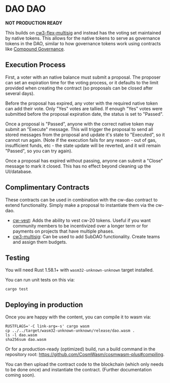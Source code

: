 # DAO DAO

**NOT PRODUCTION READY**

This builds on [cw3-flex-multisig](https://github.com/CosmWasm/cw-plus/tree/main/contracts/cw3-flex-multisig) and instead has the voting set maintained by native tokens. This allows for the native tokens to serve as governance tokens in the DAO, similar to how governance tokens work using contracts like [Compound Governance](https://compound.finance/governance).

## Execution Process

First, a voter with an native balance must submit a proposal. The proposer can set an expiration time for the voting process, or it defaults to the limit provided when creating the contract (so proposals can be closed after several days).

Before the proposal has expired, any voter with the required native token can add their vote. Only "Yes" votes are tallied. If enough "Yes" votes were submitted before the proposal expiration date, the status is set to "Passed".

Once a proposal is "Passed", anyone with the correct native token may submit an "Execute" message. This will trigger the proposal to send all stored messages from the proposal and update it's state to "Executed", so it cannot run again. (Note if the execution fails for any reason - out of gas, insufficient funds, etc - the state update will be reverted, and it will remain "Passed", so you can try again).

Once a proposal has expired without passing, anyone can submit a "Close"
message to mark it closed. This has no effect beyond cleaning up the UI/database.

## Complimentary Contracts

These contracts can be used in combination with the cw-dao contract to extend functionality. Simply make a proposal to instantiate them via the cw-dao.

- [cw-vest](https://github.com/ben2x4/cw-vest): Adds the ability to vest cw-20 tokens. Useful if you want community members to be incentivized over a longer term or for payments on projects that have multiple phases.
- [cw3-multisig](../cw3-multisig): Can be used to add SubDAO functionality. Create teams and assign them budgets.

## Testing

You will need Rust 1.58.1+ with `wasm32-unknown-unknown` target installed.

You can run unit tests on this via:

`cargo test`

## Deploying in production

Once you are happy with the content, you can compile it to wasm via:

```
RUSTFLAGS='-C link-arg=-s' cargo wasm
cp ../../target/wasm32-unknown-unknown/release/dao.wasm .
ls -l dao.wasm
sha256sum dao.wasm
```

Or for a production-ready (optimized) build, run a build command in the repository root: https://github.com/CosmWasm/cosmwasm-plus#compiling.

You can then upload the contract code to the blockchain (which only needs to be done once) and instantiate the contract. (Further documentation coming soon).
